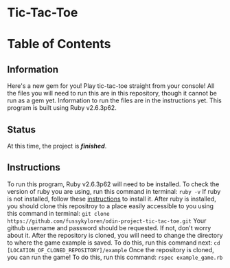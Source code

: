 # Tic-Tac-Toe
# Table of Contents
## Information
Here's a new gem for you! Play tic-tac-toe straight from your console! All the files you will need to run this are in this repository, though it cannot be run as a gem yet. Information to run the files are in the instructions yet. This program is built using Ruby v2.6.3p62.
## Status
At this time, the project is __*finished*__.
## Instructions
To run this program, Ruby v2.6.3p62 will need to be installed. To check the version of ruby you are using, run this command in terminal:
```ruby -v```
If ruby is not installed, follow these [instructions](https://www.ruby-lang.org/en/documentation/installation/) to install it.
After ruby is installed, you should clone this repositroy to a place easily accessible to you using this command in terminal:
```git clone https://github.com/fussykyloren/odin-project-tic-tac-toe.git```
Your github username and password should be requested. If not, don't worry about it.
After the repository is cloned, you will need to change the directory to where the game example is saved. To do this, run this command next:
```cd [LOCATION_OF_CLONED_REPOSITORY]/example```
Once the repository is cloned, you can run the game! To do this, run this command:
```rspec example_game.rb```
